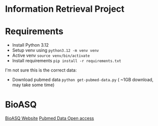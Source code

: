 # Information Retrieval Project

# Requirements
- Install Python 3.12
- Setup venv using `python3.12 -m venv venv`
- Active venv `source venv/bin/activate`
- Install requirements `pip install -r requirements.txt`

I'm not sure this is the correct data:
- Download pubmed data `python get-pubmed-data.py` ( ~1GB download, may take some time)

# BioASQ
[BioASQ Website](https://www.bioasq.org/participate/challenges_year_12)
[Pubmed Data Open access](https://www.ncbi.nlm.nih.gov/pmc/tools/ftp/#bulk)

